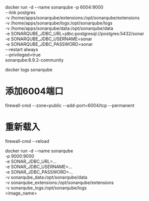 docker run -d --name sonarqube -p 6004:9000 \
--link postgres \
-v /home/apps/sonarqube/extensions:/opt/sonarqube/extensions \
-v /home/apps/sonarqube/logs:/opt/sonarqube/logs \
-v /home/apps/sonarqube/data:/opt/sonarqube/data \
-e SONARQUBE_JDBC_URL=jdbc:postgresql://postgres:5432/sonar \
-e SONARQUBE_JDBC_USERNAME=sonar \
-e SONARQUBE_JDBC_PASSWORD=sonar \
--restart always \
--privileged=true \
sonarqube:8.9.2-community


docker logs sonarqube
# 添加6004端口
firewall-cmd --zone=public --add-port=6004/tcp --permanent
 
# 重新载入
firewall-cmd --reload

docker run -d --name sonarqube \
    -p 9000:9000 \
    -e SONAR_JDBC_URL=... \
    -e SONAR_JDBC_USERNAME=... \
    -e SONAR_JDBC_PASSWORD=... \
    -v sonarqube_data:/opt/sonarqube/data \
    -v sonarqube_extensions:/opt/sonarqube/extensions \
    -v sonarqube_logs:/opt/sonarqube/logs \
    <image_name>
